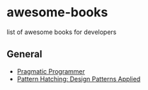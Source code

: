 # awesome-books
list of awesome books for developers


## General

* [Pragmatic Programmer](https://pragprog.com/the-pragmatic-programmer)
* [Pattern Hatching: Design Patterns Applied](http://isa.unomaha.edu/wp-content/uploads/2012/08/Design-Patterns.pdf)

